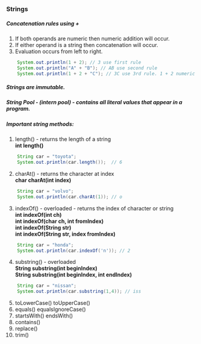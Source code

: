 ### Strings

##### Concatenation rules using +

1. If both operands are numeric then numeric addition will occur.
1. If either operand is a string then concatenation will occur.
1. Evaluation occurs from left to right.

```java
    System.out.println(1 + 2); // 3 use first rule
    System.out.println("A" + "B"); // AB use second rule
    System.out.println(1 + 2 + "C"); // 3C use 3rd rule. 1 + 2 numeric add to 3 then evaluate "C" using rule 2 
```

##### Strings are immutable.
##### String Pool - (intern pool) - contains all literal values that appear in a program.
##### Important string methods:

1. length() - returns the length of a string  
**int length()**
```java
    String car = "toyota";
    System.out.println(car.length());  // 6
```    
2. charAt() - returns the character at index  
**char charAt(int index)**
```java
    String car = "volvo";
    System.out.println(car.charAt(1)); // o
```    
3. indexOf() - overloaded - returns the index of character or string  
**int indexOf(int ch)**  
**int indexOf(char ch, int fromIndex)**  
**int indexOf(String str)**  
**int indexOf(String str, index fromIndex)**  
```java
    String car = "honda";
    System.out.println(car.indexOf('n')); // 2
```    
4. substring() - overloaded  
**String substring(int beginIndex)**  
**String substring(int beginIndex, int endIndex)**  
```java
    String car = "nissan";
    System.out.println(car.substring(1,4)); // iss 
```    
5. toLowerCase() toUpperCase()
6. equals() equalsIgnoreCase()
7. startsWith() endsWith()
1. contains()
1. replace()
1. trim()
